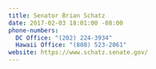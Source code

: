 ```yaml
---
title: Senator Brian Schatz
date: 2017-02-03 18:01:00 -08:00
phone-numbers:
  DC Office: "(202) 224-3934"
  Hawaii Office: "(808) 523-2061"
website: https://www.schatz.senate.gov/
---
```


